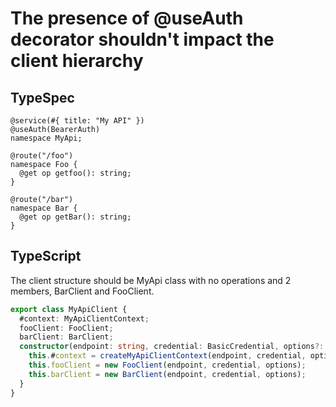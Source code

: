# The presence of @useAuth decorator shouldn't impact the client hierarchy

## TypeSpec

```tsp
@service(#{ title: "My API" })
@useAuth(BearerAuth)
namespace MyApi;

@route("/foo")
namespace Foo {
  @get op getfoo(): string;
}

@route("/bar")
namespace Bar {
  @get op getBar(): string;
}
```

## TypeScript

The client structure should be MyApi class with no operations and 2 members, BarClient and FooClient.

```ts src/myApiClient.ts class MyApiClient
export class MyApiClient {
  #context: MyApiClientContext;
  fooClient: FooClient;
  barClient: BarClient;
  constructor(endpoint: string, credential: BasicCredential, options?: MyApiClientOptions) {
    this.#context = createMyApiClientContext(endpoint, credential, options);
    this.fooClient = new FooClient(endpoint, credential, options);
    this.barClient = new BarClient(endpoint, credential, options);
  }
}
```
